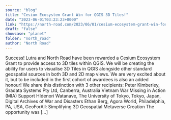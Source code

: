 ```yaml
---
source: "blog"
title: "Cesium Ecosystem Grant Win for QGIS 3D Tiles!"
date: "2023-06-01T03:23:23+0000"
link: "https://north-road.com/2023/06/01/cesium-ecosystem-grant-win-for-qgis-3d-tiles/"
draft: "false"
showcase: "planet"
folder: "north_road"
author: "North Road"
---
```


Success! Lutra and North Road have been rewarded a Cesium Ecosystem Grant to provide access to 3D tiles within QGIS. We will be creating the ability for users to visualise 3D Tiles in QGIS alongside other standard geospatial sources in both 3D and 2D map views. We are very excited about it, but to be included in the first cohort of awardees is also an added honour! We share this distinction with 3 other recipients: Peter Kimberley, Gradata Systems Pty Ltd, Canberra, Australia Vietnam War Missing in Action (MIA) Support HIdenori Watanave, The University of Tokyo, Tokyo, Japan, Digital Archives of War and Disasters Ethan Berg, Agora World, Philadelphia, PA, USA, GeoForAll: Simplifying 3D Geospatial Metaverse Creation The opportunity was [&#8230;]
